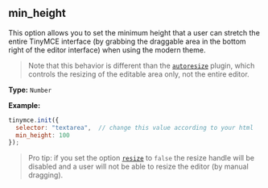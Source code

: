 ## min_height

This option allows you to set the minimum height that a user can stretch the entire TinyMCE interface (by grabbing the draggable area in the bottom right of the editor interface) when using the modern theme.

> Note that this behavior is different than the [`autoresize`](/plugins/autoresize) plugin, which controls the resizing of the editable area only, not the entire editor.

**Type:** `Number`

**Example:**

```js
tinymce.init({
  selector: "textarea",  // change this value according to your html
  min_height: 100
});
```

> Pro tip: if you set the option [`resize`](#resize) to `false` the resize handle will be disabled and a user will not be able to resize the editor (by manual dragging).
